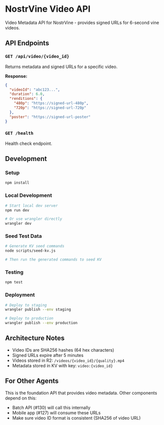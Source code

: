 # NostrVine Video API

Video Metadata API for NostrVine - provides signed URLs for 6-second vine videos.

## API Endpoints

### `GET /api/video/{video_id}`
Returns metadata and signed URLs for a specific video.

**Response:**
```json
{
  "videoId": "abc123...",
  "duration": 6.0,
  "renditions": {
    "480p": "https://signed-url-480p",
    "720p": "https://signed-url-720p"
  },
  "poster": "https://signed-url-poster"
}
```

### `GET /health`
Health check endpoint.

## Development

### Setup
```bash
npm install
```

### Local Development
```bash
# Start local dev server
npm run dev

# Or use wrangler directly
wrangler dev
```

### Seed Test Data
```bash
# Generate KV seed commands
node scripts/seed-kv.js

# Then run the generated commands to seed KV
```

### Testing
```bash
npm test
```

### Deployment
```bash
# Deploy to staging
wrangler publish --env staging

# Deploy to production
wrangler publish --env production
```

## Architecture Notes

- Video IDs are SHA256 hashes (64 hex characters)
- Signed URLs expire after 5 minutes
- Videos stored in R2: `/videos/{video_id}/{quality}.mp4`
- Metadata stored in KV with key: `video:{video_id}`

## For Other Agents

This is the foundation API that provides video metadata. Other components depend on this:
- Batch API (#130) will call this internally
- Mobile app (#127) will consume these URLs
- Make sure video ID format is consistent (SHA256 of video URL)